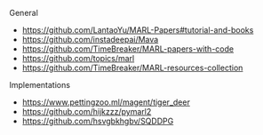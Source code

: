 General
- https://github.com/LantaoYu/MARL-Papers#tutorial-and-books
- https://github.com/instadeepai/Mava
- https://github.com/TimeBreaker/MARL-papers-with-code 
- https://github.com/topics/marl
- https://github.com/TimeBreaker/MARL-resources-collection 

Implementations
- https://www.pettingzoo.ml/magent/tiger_deer
- https://github.com/hijkzzz/pymarl2
- https://github.com/hsvgbkhgbv/SQDDPG

